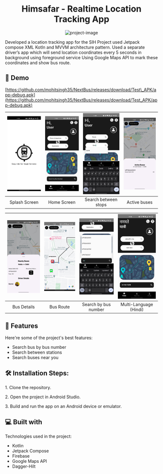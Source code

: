 <h1 align="center" id="title">Himsafar - Realtime Location Tracking App</h1>

<p align="center"><img src="https://socialify.git.ci/mohitsingh35/NextBus/image?language=1&amp;name=1&amp;owner=1&amp;theme=Light" alt="project-image"></p>

<p id="description">Developed a location tracking app for the SIH Project used Jetpack compose XML Kotln and MVVM architecture pattern. Used a separate driver’s app which will send location coordinates every 5 seconds in background using foreground service Using Google Maps API to mark these coordinates and show bus route.</p>

<h2>🚀 Demo</h2>

[https://github.com/mohitsingh35/NextBus/releases/download/Test\_APK/app-debug.apk](https://github.com/mohitsingh35/NextBus/releases/download/Test_APK/app-debug.apk)

![Screenshot 1](https://github.com/mohitsingh35/NextBus/blob/master/himsafar%20images/Screenshot_2023-12-28-23-34-28-38_d0a15a589648c4bf34ad2f5e52ad3d18.jpg?raw=true) | ![Screenshot 2](https://github.com/mohitsingh35/NextBus/blob/master/himsafar%20images/Screenshot_2023-12-28-23-34-31-86_d0a15a589648c4bf34ad2f5e52ad3d18.jpg?raw=true) | ![Screenshot 3](https://github.com/mohitsingh35/NextBus/blob/master/himsafar%20images/Screenshot_2023-12-28-23-34-47-67_d0a15a589648c4bf34ad2f5e52ad3d18.jpg?raw=true) | ![Screenshot 4](https://github.com/mohitsingh35/NextBus/blob/master/himsafar%20images/Screenshot_2023-12-28-23-35-02-35_d0a15a589648c4bf34ad2f5e52ad3d18.jpg?raw=true)
:-------------------------:|:-------------------------:|:-------------------------:|:-------------------------:
Splash Screen | Home Screen | Search between stops | Active buses

![Screenshot 5](https://github.com/mohitsingh35/NextBus/blob/master/himsafar%20images/Screenshot_2023-12-28-23-35-10-49_d0a15a589648c4bf34ad2f5e52ad3d18.jpg?raw=true) | ![Screenshot 6](https://github.com/mohitsingh35/NextBus/blob/master/himsafar%20images/Screenshot_2023-12-28-23-35-16-13_d0a15a589648c4bf34ad2f5e52ad3d18.jpg?raw=true) | ![Screenshot 7](https://github.com/mohitsingh35/NextBus/blob/master/himsafar%20images/Screenshot_2023-12-28-23-35-33-25_d0a15a589648c4bf34ad2f5e52ad3d18.jpg?raw=true) | ![Screenshot 8](https://github.com/mohitsingh35/NextBus/blob/master/himsafar%20images/Screenshot_2023-12-28-23-35-39-55_d0a15a589648c4bf34ad2f5e52ad3d18.jpg?raw=true)
:-------------------------:|:-------------------------:|:-------------------------:|:-------------------------:
Bus Details | Bus Route | Search by bus number | Multi-Language (Hindi)



  
  
<h2>🧐 Features</h2>

Here're some of the project's best features:

*   Search bus by bus number
*   Search between stations
*   Search buses near you

<h2>🛠️ Installation Steps:</h2>

<p>1. Clone the repository.</p>

<p>2. Open the project in Android Studio.</p>

<p>3. Build and run the app on an Android device or emulator.</p>

  
  
<h2>💻 Built with</h2>

Technologies used in the project:

*   Kotlin
*   Jetpack Compose
*   Firebase
*   Google Maps API
*   Dagger-Hilt
